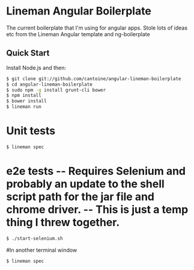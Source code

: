 # Lineman Angular Boilerplate

The current boilerplate that I'm using for angular apps. Stole lots of ideas etc from the Lineman Angular template and ng-boilerplate

## Quick Start

Install Node.js and then:

```sh
$ git clone git://github.com/cantoine/angular-lineman-boilerplate
$ cd angular-lineman-boilerplate
$ sudo npm -g install grunt-cli bower
$ npm install
$ bower install
$ lineman run
```
# Unit tests
```sh
$ lineman spec
```

# e2e tests -- Requires Selenium and probably an update to the shell script path for the jar file and chrome driver. -- This is just a temp thing I threw together.
```sh
$ ./start-selenium.sh
```

#In another terminal window
```sh
$ lineman spec
```